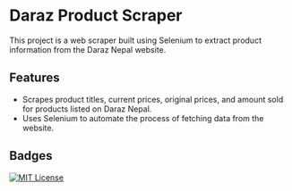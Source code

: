 # Daraz Product Scraper

This project is a web scraper built using Selenium to extract product information from the Daraz Nepal website.
## Features

- Scrapes product titles, current prices, original prices, and amount sold for products listed on Daraz Nepal.
- Uses Selenium to automate the process of fetching data from the website.


## Badges

[![MIT License](https://img.shields.io/badge/License-MIT-green.svg)](https://choosealicense.com/licenses/mit/)